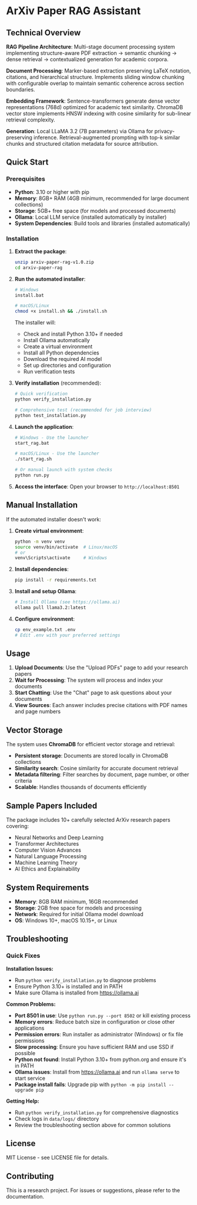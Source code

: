 # ArXiv Paper RAG Assistant

## Technical Overview

**RAG Pipeline Architecture**: Multi-stage document processing system implementing structure-aware PDF extraction → semantic chunking → dense retrieval → contextualized generation for academic corpora.

**Document Processing**: Marker-based extraction preserving LaTeX notation, citations, and hierarchical structure. Implements sliding window chunking with configurable overlap to maintain semantic coherence across section boundaries.

**Embedding Framework**: Sentence-transformers generate dense vector representations (768d) optimized for academic text similarity. ChromaDB vector store implements HNSW indexing with cosine similarity for sub-linear retrieval complexity.

**Generation**: Local LLaMA 3.2 (7B parameters) via Ollama for privacy-preserving inference. Retrieval-augmented prompting with top-k similar chunks and structured citation metadata for source attribution.

## Quick Start

### Prerequisites

- **Python**: 3.10 or higher with pip
- **Memory**: 8GB+ RAM (4GB minimum, recommended for large document collections)
- **Storage**: 5GB+ free space (for models and processed documents)
- **Ollama**: Local LLM service (installed automatically by installer)
- **System Dependencies**: Build tools and libraries (installed automatically)

### Installation

1. **Extract the package**:
   ```bash
   unzip arxiv-paper-rag-v1.0.zip
   cd arxiv-paper-rag
   ```

2. **Run the automated installer**:
   ```bash
   # Windows
   install.bat
   
   # macOS/Linux
   chmod +x install.sh && ./install.sh
   ```
   
   The installer will:
   - Check and install Python 3.10+ if needed
   - Install Ollama automatically
   - Create a virtual environment
   - Install all Python dependencies
   - Download the required AI model
   - Set up directories and configuration
   - Run verification tests

3. **Verify installation** (recommended):
   ```bash
   # Quick verification
   python verify_installation.py
   
   # Comprehensive test (recommended for job interview)
   python test_installation.py
   ```

4. **Launch the application**:
   ```bash
   # Windows - Use the launcher
   start_rag.bat
   
   # macOS/Linux - Use the launcher
   ./start_rag.sh
   
   # Or manual launch with system checks
   python run.py
   ```

5. **Access the interface**:
   Open your browser to `http://localhost:8501`

## Manual Installation

If the automated installer doesn't work:

1. **Create virtual environment**:
   ```bash
   python -m venv venv
   source venv/bin/activate  # Linux/macOS
   # or
   venv\Scripts\activate     # Windows
   ```

2. **Install dependencies**:
   ```bash
   pip install -r requirements.txt
   ```

3. **Install and setup Ollama**:
   ```bash
   # Install Ollama (see https://ollama.ai)
   ollama pull llama3.2:latest
   ```

4. **Configure environment**:
   ```bash
   cp env_example.txt .env
   # Edit .env with your preferred settings
   ```

## Usage

1. **Upload Documents**: Use the "Upload PDFs" page to add your research papers
2. **Wait for Processing**: The system will process and index your documents
3. **Start Chatting**: Use the "Chat" page to ask questions about your documents
4. **View Sources**: Each answer includes precise citations with PDF names and page numbers

## Vector Storage

The system uses **ChromaDB** for efficient vector storage and retrieval:
- **Persistent storage**: Documents are stored locally in ChromaDB collections
- **Similarity search**: Cosine similarity for accurate document retrieval
- **Metadata filtering**: Filter searches by document, page number, or other criteria
- **Scalable**: Handles thousands of documents efficiently

## Sample Papers Included

The package includes 10+ carefully selected ArXiv research papers covering:
- Neural Networks and Deep Learning
- Transformer Architectures
- Computer Vision Advances
- Natural Language Processing
- Machine Learning Theory
- AI Ethics and Explainability

## System Requirements

- **Memory**: 8GB RAM minimum, 16GB recommended
- **Storage**: 2GB free space for models and processing
- **Network**: Required for initial Ollama model download
- **OS**: Windows 10+, macOS 10.15+, or Linux

## Troubleshooting

### Quick Fixes

**Installation Issues:**
- Run `python verify_installation.py` to diagnose problems
- Ensure Python 3.10+ is installed and in PATH
- Make sure Ollama is installed from https://ollama.ai

**Common Problems:**
- **Port 8501 in use**: Use `python run.py --port 8502` or kill existing process
- **Memory errors**: Reduce batch size in configuration or close other applications
- **Permission errors**: Run installer as administrator (Windows) or fix file permissions
- **Slow processing**: Ensure you have sufficient RAM and use SSD if possible
- **Python not found**: Install Python 3.10+ from python.org and ensure it's in PATH
- **Ollama issues**: Install from https://ollama.ai and run `ollama serve` to start service
- **Package install fails**: Upgrade pip with `python -m pip install --upgrade pip`

**Getting Help:**
- Run `python verify_installation.py` for comprehensive diagnostics
- Check logs in `data/logs/` directory
- Review the troubleshooting section above for common solutions

## License

MIT License - see LICENSE file for details.

## Contributing

This is a research project. For issues or suggestions, please refer to the documentation. 
